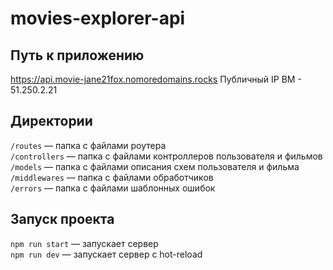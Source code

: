 # movies-explorer-api

## Путь к приложению

https://api.movie-jane21fox.nomoredomains.rocks
Публичный IP ВМ - 51.250.2.21

## Директории

`/routes` — папка с файлами роутера  
`/controllers` — папка с файлами контроллеров пользователя и фильмов   
`/models` — папка с файлами описания схем пользователя и фильма  
`/middlewares` — папка с файлами обработчиков  
`/errors` — папка с файлами шаблонных ошибок 

## Запуск проекта

`npm run start` — запускает сервер   
`npm run dev` — запускает сервер с hot-reload

